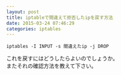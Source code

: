 ```yaml
---
layout: post
title: iptableで間違えて拒否したipを戻す方法
date: 2015-03-24 07:46:29
categories: iptables
---
```

<!-- {% raw %} -->
<p><code>iptables -I INPUT -s 間違えたip -j DROP</code></p>

<p>これを戻すにはどうしたらよいのでしょうか。<br>
またそれの確認方法を教えて下さい。</p>
<!-- {% endraw %} -->
